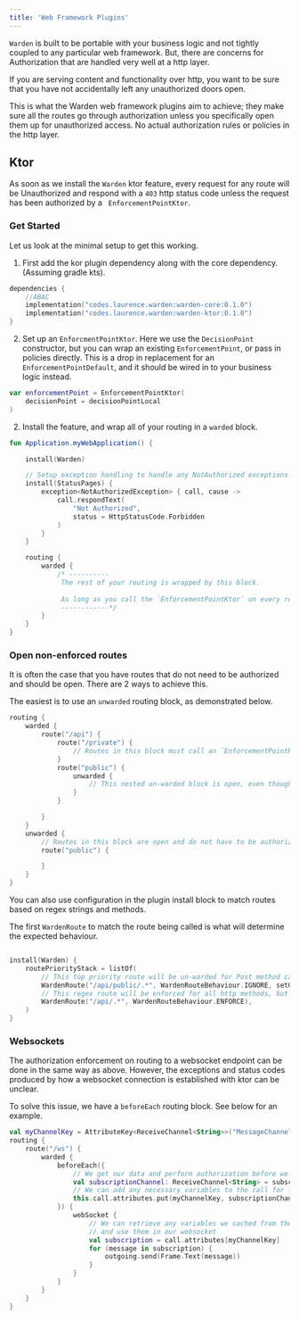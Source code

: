 ```yaml
---
title: 'Web Framework Plugins'
---
```


`Warden` is built to be portable with your business logic and not tightly coupled to any particular web framework. But,
there are concerns for Authorization that are handled very well at a http layer.

If you are serving content and functionality over http, you want to be sure that you have not accidentally left any
unauthorized doors open.

This is what the Warden web framework plugins aim to achieve; they make sure all the routes go through authorization
unless you specifically open them up for unauthorized access. No actual authorization rules or policies in the http
layer.

## Ktor

As soon as we install the `Warden` ktor feature, every request for any route will be Unauthorized and respond with
a `403` http status code unless the request has been authorized by a `
EnforcementPointKtor`.

### Get Started

Let us look at the minimal setup to get this working.

1) First add the kor plugin dependency along with the core dependency. (Assuming gradle kts).

```kotlin
dependencies {
    //ABAC
    implementation("codes.laurence.warden:warden-core:0.1.0")
    implementation("codes.laurence.warden:warden-ktor:0.1.0")
}
```

2) Set up an `EnforcmentPointKtor`. Here we use the `DecisionPoint` constructor, but you can wrap an
   existing `EnforcementPoint`, or pass in policies directly. This is a drop in replacement for
   an `EnforcementPointDefault`, and it should be wired in to your business logic instead.

```kotlin
var enforcementPoint = EnforcementPointKtor(
    decisionPoint = decisionPointLocal
)
```

2) Install the feature, and wrap all of your routing in a `warded` block.

```kotlin
fun Application.myWebApplication() {

    install(Warden)

    // Setup exception handling to handle any NotAuthorized exceptions and return a `403`
    install(StatusPages) {
        exception<NotAuthorizedException> { call, cause ->
            call.respondText(
                "Not Authorized",
                status = HttpStatusCode.Forbidden
            )
        }
    }

    routing {
        warded {
            /* ----------
             The rest of your routing is wrapped by this block.
             
             As long as you call the `EnforcementPointKtor` on every route, and it allows access, the route will proceed normally.
             ------------*/
        }
    }
}

```

### Open non-enforced routes

It is often the case that you have routes that do not need to be authorized and should be open. 
There are 2 ways to achieve this.

The easiest is to use an `unwarded` routing block, as demonstrated below.

```kotlin
routing {
    warded {
        route("/api") {
            route("/private") {
                // Routes in this block must call an `EnforcementPointKtor`
            }
            route("public") {
                unwarded {
                    // This nested un-warded block is open, even though it has a parent warded block
                }
            }

        }
    }
    unwarded {
        // Routes in this block are open and do not have to be authorized
        route("public") {

        }
    }
}
```

You can also use configuration in the plugin install block to match routes based on regex strings and methods.

The first `WardenRoute` to match the route being called is what will determine the expected behaviour.

```kotlin

install(Warden) {
    routePriorityStack = listOf(
        // This top priority route will be un-warded for Post method calls
        WardenRoute("/api/public/.*", WardenRouteBehaviour.IGNORE, setOf(HttpMethod.Post)),
        // This regex route will be enforced for all http methods, but will be superseded by routes above it.
        WardenRoute("/api/.*", WardenRouteBehaviour.ENFORCE),
    )
}

```

### Websockets

The authorization enforcement on routing to a websocket endpoint can be done in the same way as above. However, the
exceptions and status codes produced by how a websocket connection is established with ktor can be unclear.

To solve this issue, we have a `beforeEach` routing block. See below for an example.

```kotlin
val myChannelKey = AttributeKey<ReceiveChannel<String>>("MessageChannel")
routing {
    route("/ws") {
        warded {
            beforeEach({
                // We get our data and perform authorization before we establish the websocket
                val subscriptionChannel: ReceiveChannel<String> = subscribeToMessages()
                // We can add any necessary variables to the call for later usage in the websocket
                this.call.attributes.put(myChannelKey, subscriptionChannel)
            }) {
                webSocket {
                    // We can retrieve any variables we cached from the `beforeEach` block
                    // and use them in our websocket
                    val subscription = call.attributes[myChannelKey]
                    for (message in subscription) {
                        outgoing.send(Frame.Text(message))
                    }
                }
            }
        }
    }
}
```
